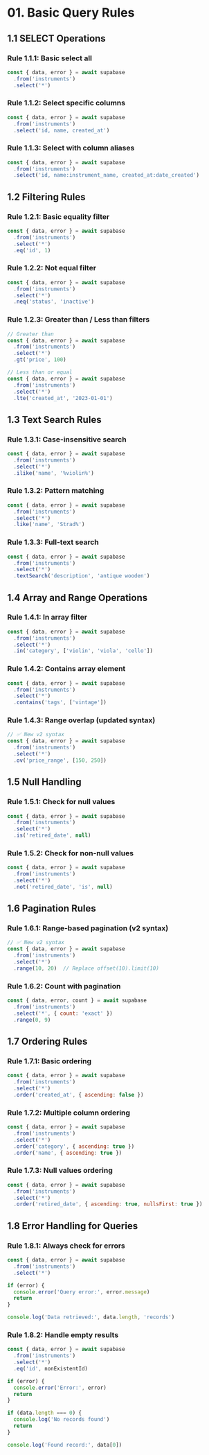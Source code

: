 # 01. Basic Query Rules

## 1.1 SELECT Operations

### Rule 1.1.1: Basic select all
```javascript
const { data, error } = await supabase
  .from('instruments')
  .select('*')
```

### Rule 1.1.2: Select specific columns
```javascript
const { data, error } = await supabase
  .from('instruments')
  .select('id, name, created_at')
```

### Rule 1.1.3: Select with column aliases
```javascript
const { data, error } = await supabase
  .from('instruments')
  .select('id, name:instrument_name, created_at:date_created')
```

## 1.2 Filtering Rules

### Rule 1.2.1: Basic equality filter
```javascript
const { data, error } = await supabase
  .from('instruments')
  .select('*')
  .eq('id', 1)
```

### Rule 1.2.2: Not equal filter
```javascript
const { data, error } = await supabase
  .from('instruments')
  .select('*')
  .neq('status', 'inactive')
```

### Rule 1.2.3: Greater than / Less than filters
```javascript
// Greater than
const { data, error } = await supabase
  .from('instruments')
  .select('*')
  .gt('price', 100)

// Less than or equal
const { data, error } = await supabase
  .from('instruments')
  .select('*')
  .lte('created_at', '2023-01-01')
```

## 1.3 Text Search Rules

### Rule 1.3.1: Case-insensitive search
```javascript
const { data, error } = await supabase
  .from('instruments')
  .select('*')
  .ilike('name', '%violin%')
```

### Rule 1.3.2: Pattern matching
```javascript
const { data, error } = await supabase
  .from('instruments')
  .select('*')
  .like('name', 'Strad%')
```

### Rule 1.3.3: Full-text search
```javascript
const { data, error } = await supabase
  .from('instruments')
  .select('*')
  .textSearch('description', 'antique wooden')
```

## 1.4 Array and Range Operations

### Rule 1.4.1: In array filter
```javascript
const { data, error } = await supabase
  .from('instruments')
  .select('*')
  .in('category', ['violin', 'viola', 'cello'])
```

### Rule 1.4.2: Contains array element
```javascript
const { data, error } = await supabase
  .from('instruments')
  .select('*')
  .contains('tags', ['vintage'])
```

### Rule 1.4.3: Range overlap (updated syntax)
```javascript
// ✅ New v2 syntax
const { data, error } = await supabase
  .from('instruments')
  .select('*')
  .ov('price_range', [150, 250])
```

## 1.5 Null Handling

### Rule 1.5.1: Check for null values
```javascript
const { data, error } = await supabase
  .from('instruments')
  .select('*')
  .is('retired_date', null)
```

### Rule 1.5.2: Check for non-null values
```javascript
const { data, error } = await supabase
  .from('instruments')
  .select('*')
  .not('retired_date', 'is', null)
```

## 1.6 Pagination Rules

### Rule 1.6.1: Range-based pagination (v2 syntax)
```javascript
// ✅ New v2 syntax
const { data, error } = await supabase
  .from('instruments')
  .select('*')
  .range(10, 20)  // Replace offset(10).limit(10)
```

### Rule 1.6.2: Count with pagination
```javascript
const { data, error, count } = await supabase
  .from('instruments')
  .select('*', { count: 'exact' })
  .range(0, 9)
```

## 1.7 Ordering Rules

### Rule 1.7.1: Basic ordering
```javascript
const { data, error } = await supabase
  .from('instruments')
  .select('*')
  .order('created_at', { ascending: false })
```

### Rule 1.7.2: Multiple column ordering
```javascript
const { data, error } = await supabase
  .from('instruments')
  .select('*')
  .order('category', { ascending: true })
  .order('name', { ascending: true })
```

### Rule 1.7.3: Null values ordering
```javascript
const { data, error } = await supabase
  .from('instruments')
  .select('*')
  .order('retired_date', { ascending: true, nullsFirst: true })
```

## 1.8 Error Handling for Queries

### Rule 1.8.1: Always check for errors
```javascript
const { data, error } = await supabase
  .from('instruments')
  .select('*')

if (error) {
  console.error('Query error:', error.message)
  return
}

console.log('Data retrieved:', data.length, 'records')
```

### Rule 1.8.2: Handle empty results
```javascript
const { data, error } = await supabase
  .from('instruments')
  .select('*')
  .eq('id', nonExistentId)

if (error) {
  console.error('Error:', error)
  return
}

if (data.length === 0) {
  console.log('No records found')
  return
}

console.log('Found record:', data[0])
```